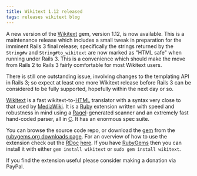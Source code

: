 ```yaml
---
title: Wikitext 1.12 released
tags: releases wikitext blog
---
```


A new version of the [Wikitext](/wiki/Wikitext) gem, version 1.12, is now available. This is a maintenance release which includes a small tweak in preparation for the imminent Rails 3 final release; specifically the strings returned by the `String#w` and `String#to_wikitext` are now marked as "HTML safe" when running under Rails 3. This is a convenience which should make the move from Rails 2 to Rails 3 fairly comfortable for most Wikitext users.

There is still one outstanding issue, involving changes to the templating API in Rails 3; so expect at least one more Wikitext release before Rails 3 can be considered to be fully supported, hopefully within the next day or so.

[Wikitext](/wiki/Wikitext) is a fast wikitext-to-[HTML](/wiki/HTML) translator with a syntax very close to that used by [MediaWiki](/wiki/MediaWiki). It is a [Ruby](/wiki/Ruby) extension written with speed and robustness in mind using a [Ragel](/wiki/Ragel)-generated scanner and an extremely fast hand-coded parser, all in [C](/wiki/C). It has an enormous spec suite.

You can browse the source code repo, or download the [gem](/wiki/gem) from the [rubygems.org downloads page](http://rubygems.org/gems/wikitext). For an overview of how to use the extension check out the [RDoc](/wiki/RDoc) [here](http://wikitext.rubyforge.org/). If you have [RubyGems](/wiki/RubyGems) then you can install it with either `gem install wikitext` or `sudo gem install wikitext`.

If you find the extension useful please consider making a donation via PayPal.
